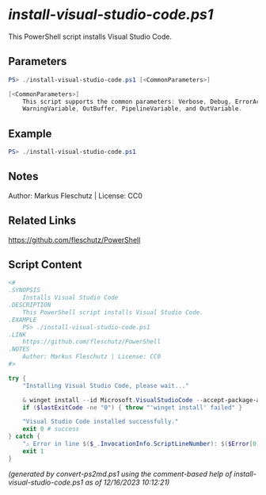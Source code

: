 *install-visual-studio-code.ps1*
================

This PowerShell script installs Visual Studio Code.

Parameters
----------
```powershell
PS> ./install-visual-studio-code.ps1 [<CommonParameters>]

[<CommonParameters>]
    This script supports the common parameters: Verbose, Debug, ErrorAction, ErrorVariable, WarningAction, 
    WarningVariable, OutBuffer, PipelineVariable, and OutVariable.
```

Example
-------
```powershell
PS> ./install-visual-studio-code.ps1

```

Notes
-----
Author: Markus Fleschutz | License: CC0

Related Links
-------------
https://github.com/fleschutz/PowerShell

Script Content
--------------
```powershell
<#
.SYNOPSIS
	Installs Visual Studio Code
.DESCRIPTION
	This PowerShell script installs Visual Studio Code.
.EXAMPLE
	PS> ./install-visual-studio-code.ps1
.LINK
	https://github.com/fleschutz/PowerShell
.NOTES
	Author: Markus Fleschutz | License: CC0
#>

try {
	"Installing Visual Studio Code, please wait..."

	& winget install --id Microsoft.VisualStudioCode --accept-package-agreements --accept-source-agreements
	if ($lastExitCode -ne "0") { throw "'winget install' failed" }

	"Visual Studio Code installed successfully."
	exit 0 # success
} catch {
	"⚠️ Error in line $($_.InvocationInfo.ScriptLineNumber): $($Error[0])"
	exit 1
}
```

*(generated by convert-ps2md.ps1 using the comment-based help of install-visual-studio-code.ps1 as of 12/16/2023 10:12:21)*

